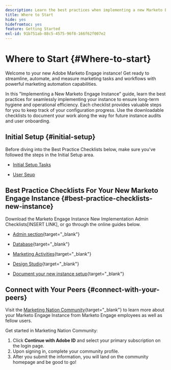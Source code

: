 ```yaml
---
description: Learn the best practices when implementing a new Marketo Engage instance. Keeping track of performed will help you get the most out of Marketo Engage and set your instance up for long-term hygiene and efficiency. As a new admin navigating a fresh instance, use these guides to stay focused and organized.
title: Where to Start
hide: yes
hidefromtoc: yes
feature: Getting Started
exl-id: 91b751ab-88c5-4575-96f8-166f62f007e2
---
```

# Where to Start {#Where-to-start}

Welcome to your new Adobe Marketo Engage instance! Get ready to streamline, automate, and measure marketing tasks and workflows with powerful marketing automation capabilities.

In this "Implementing a New Marketo Engage Instance" guide, learn the best practices for seamlessly implementing your instance to ensure long-term hygiene and operational efficiency. Each checklist provides valuable steps for you to keep track of your configuration progress. Use the downloadable checklists to document your work along the way for future instance audits and user onboarding.

## Initial Setup {#initial-setup}

Before diving into the Best Practice Checklists below, make sure you've followed the steps in the Initial Setup area.

* [Initial Setup Tasks](/help/marketo/getting-started-2/initial-setup/initial-setup-tasks.md)

* [User Seup](/help/marketo/getting-started-2/initial-setup/user-setup.md)

## Best Practice Checklists For Your New Marketo Engage Instance {#best-practice-checklists-new-instance}

Download the Marketo Engage Instance New Implementation Admin Checklists[INSERT LINK], or go through the online guides below.

* [Admin section](/help/marketo/getting-started-2/implementing-a-new-marketo-engage-instance/admin-section-checklist.md){target="_blank"}

* [Database](/help/marketo/getting-started-2/implementing-a-new-marketo-engage-instance/database-checklist.md){target="_blank"}

* [Marketing Activities](/help/marketo/getting-started-2/implementing-a-new-marketo-engage-instance/marketing-activities-checklist.md){target="_blank"}

* [Design Studio](/help/marketo/getting-started-2/implementing-a-new-marketo-engage-instance/design-studio-checklist.md){target="_blank"}

* [Document your new instance setup](/help/marketo/getting-started-2/implementing-a-new-marketo-engage-instance/document-your-setup.md){target="_blank"}

## Connect with Your Peers {#connect-with-your-peers}

Visit the [Marketing Nation Community](https://nation.marketo.com/){target="_blank"} to learn more about your Marketo Engage Instance from Marketo Engage employees as well as fellow users. 

Get started in Marketing Nation Community: 

1. Click **Continue with Adobe ID** and select your primary subscription on the login page.
1. Upon signing in, complete your community profile.
1. After you submit the information, you will land on the community homepage and be good to go!
